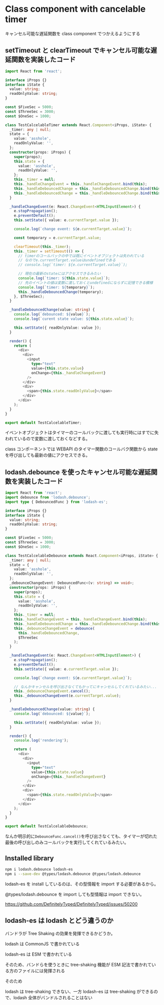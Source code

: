 # Class component with cancelable timer

キャンセル可能な遅延関数を class component でつかえるようにする

## setTimeout と clearTimeout でキャンセル可能な遅延関数を実装したコード

```TypeScript
import React from 'react';

interface iProps {}
interface iState {
  value: string;
  readOnlyValue: string;
}

const $FiveSec = 5000;
const $ThreeSec = 3000;
const $OneSec = 1000;

class TestCalcelableTimer extends React.Component<iProps, iState> {
  _timer: any | null;
  state = {
    value: 'asshole',
    readOnlyValue: '',
  };
  constructor(props: iProps) {
    super(props);
    this.state = {
      value: 'asshole',
      readOnlyValue: '',
    };
    this._timer = null;
    this._handleChangeEvent = this._handleChangeEvent.bind(this);
    this._handleDebouncedChange = this._handleDebouncedChange.bind(this);
    this._handleDebouncedChange = this._handleDebouncedChange.bind(this);
  }

  _handleChangeEvent(e: React.ChangeEvent<HTMLInputElement>) {
    e.stopPropagation();
    e.preventDefault();
    this.setState({ value: e.currentTarget.value });

    console.log(`change event: ${e.currentTarget.value}`);

    const temporary = e.currentTarget.value;

    clearTimeout(this._timer);
    this._timer = setTimeout(() => {
      // timerのコールバックの中では既にイベントオブジェクトは失われている
      // なのでe.currentTarget.valueはundefinedである
      // console.log(`timer: ${e.currentTarget.value}`);

      // 現在の最新のstateにはアクセスできるみたい
      console.log(`timer: ${this.state.value}`);
      // 先のイベントの値は変数に渡しておくとundefinedにならずに記憶できる模様
      console.log(`timer: ${temporary}`);
      this._handleDebouncedChange(temporary);
    }, $ThreeSec);
  }

  _handleDebouncedChange(value: string) {
    console.log(`debounced: ${value}`);
    console.log(`curent state value: ${this.state.value}`);

    this.setState({ readOnlyValue: value });
  }

  render() {
    return (
      <div>
        <div>
          <input
            type="text"
            value={this.state.value}
            onChange={this._handleChangeEvent}
          />
        </div>
        <div>
          <span>{this.state.readOnlyValue}</span>
        </div>
      </div>
    );
  }
}

export default TestCalcelableTimer;
```

イベントオブジェクトはタイマーのコールバックに渡しても実行時にはすでに失われているので変数に渡しておくなどする。

class コンポーネントでは WEBAPI のタイマー関数のコールバク関数から state を呼び出しても最新の値にアクセスできる。

## lodash.debounce を使ったキャンセル可能な遅延関数を実装したコード

```TypeScript
import React from 'react';
import debounce from 'lodash.debounce';
import type { DebouncedFunc } from 'lodash-es';

interface iProps {}
interface iState {
  value: string;
  readOnlyValue: string;
}

const $FiveSec = 5000;
const $ThreeSec = 3000;
const $OneSec = 1000;

class TestCalcelableDebounce extends React.Component<iProps, iState> {
  _timer: any | null;
  state = {
    value: 'asshole',
    readOnlyValue: '',
  };
  _debounceChangeEvent: DebouncedFunc<(v: string) => void>;
  constructor(props: iProps) {
    super(props);
    this.state = {
      value: 'asshole',
      readOnlyValue: '',
    };
    this._timer = null;
    this._handleChangeEvent = this._handleChangeEvent.bind(this);
    this._handleDebouncedChange = this._handleDebouncedChange.bind(this);
    this._debounceChangeEvent = debounce(
      this._handleDebouncedChange,
      $ThreeSec
    );
  }

  _handleChangeEvent(e: React.ChangeEvent<HTMLInputElement>) {
    e.stopPropagation();
    e.preventDefault();
    this.setState({ value: e.currentTarget.value });

    console.log(`change event: ${e.currentTarget.value}`);

    // なんかキャンセルを呼び出さなくてもかってにキャンセルしてくれているみたい...
    this._debounceChangeEvent.cancel();
    this._debounceChangeEvent(e.currentTarget.value);
  }

  _handleDebouncedChange(value: string) {
    console.log(`debounced: ${value}`);

    this.setState({ readOnlyValue: value });
  }

  render() {
    console.log('rendering');

    return (
      <div>
        <div>
          <input
            type="text"
            value={this.state.value}
            onChange={this._handleChangeEvent}
          />
        </div>
        <div>
          <span>{this.state.readOnlyValue}</span>
        </div>
      </div>
    );
  }
}

export default TestCalcelableDebounce;
```

なんか明示的に`DebounceFunc.cancel()`を呼び出さなくても、タイマーが切れた最後の呼び出しのみコールバックを実行してくれているみたい。

## Installed library

```bash
npm i lodash.debounce lodash-es
npm i --save-dev @types/lodash.debounce @types/lodash.debounce
```

lodash-es を install しているのは、その型情報を import する必要があるから。

@types/lodash.debounce を import しても型情報は import できない。

https://github.com/DefinitelyTyped/DefinitelyTyped/issues/50200

## lodash-es は lodash とどう違うのか

バンドラが Tree Shaking の効果を発揮できるかどうか。

lodash は CommonJS で書かれている

lodash-es は ESM で書かれている

そのため、バンドらを使うときに tree-shaking 機能が ESM 記法で書かれている方のファイルには発揮される

そのため

lodash は tree-shaking できない、一方 lodash-es は tree-shaking ができるので、lodash 全体がバンドルされることはない
